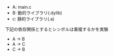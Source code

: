 - A: main.c
- B: 動的ライブラリ(.dylib)
- c: 静的ライブラリ(.a)

下記の依存関係とするとシンボルは重複するかを実験

- A -> B
- A -> C
- C -> B
